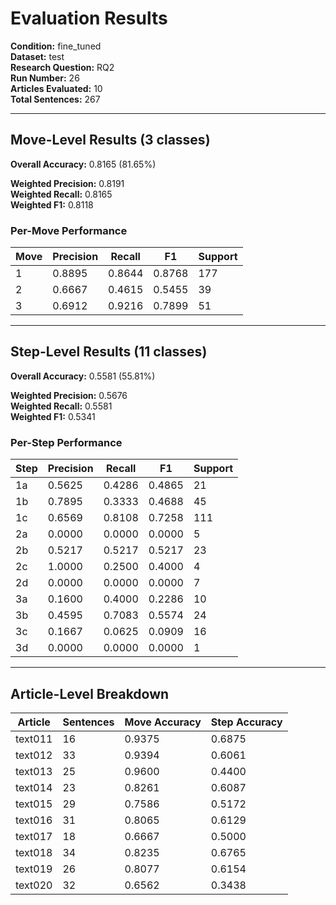 # Evaluation Results

**Condition:** fine_tuned  
**Dataset:** test  
**Research Question:** RQ2  
**Run Number:** 26  
**Articles Evaluated:** 10  
**Total Sentences:** 267  

---

## Move-Level Results (3 classes)

**Overall Accuracy:** 0.8165 (81.65%)  

**Weighted Precision:** 0.8191  
**Weighted Recall:** 0.8165  
**Weighted F1:** 0.8118  

### Per-Move Performance

| Move | Precision | Recall | F1 | Support |
|------|-----------|--------|----|---------|
| 1 | 0.8895 | 0.8644 | 0.8768 | 177 |
| 2 | 0.6667 | 0.4615 | 0.5455 | 39 |
| 3 | 0.6912 | 0.9216 | 0.7899 | 51 |

---

## Step-Level Results (11 classes)

**Overall Accuracy:** 0.5581 (55.81%)  

**Weighted Precision:** 0.5676  
**Weighted Recall:** 0.5581  
**Weighted F1:** 0.5341  

### Per-Step Performance

| Step | Precision | Recall | F1 | Support |
|------|-----------|--------|----|---------|
| 1a | 0.5625 | 0.4286 | 0.4865 | 21 |
| 1b | 0.7895 | 0.3333 | 0.4688 | 45 |
| 1c | 0.6569 | 0.8108 | 0.7258 | 111 |
| 2a | 0.0000 | 0.0000 | 0.0000 | 5 |
| 2b | 0.5217 | 0.5217 | 0.5217 | 23 |
| 2c | 1.0000 | 0.2500 | 0.4000 | 4 |
| 2d | 0.0000 | 0.0000 | 0.0000 | 7 |
| 3a | 0.1600 | 0.4000 | 0.2286 | 10 |
| 3b | 0.4595 | 0.7083 | 0.5574 | 24 |
| 3c | 0.1667 | 0.0625 | 0.0909 | 16 |
| 3d | 0.0000 | 0.0000 | 0.0000 | 1 |

---

## Article-Level Breakdown

| Article | Sentences | Move Accuracy | Step Accuracy |
|---------|-----------|---------------|---------------|
| text011 | 16 | 0.9375 | 0.6875 |
| text012 | 33 | 0.9394 | 0.6061 |
| text013 | 25 | 0.9600 | 0.4400 |
| text014 | 23 | 0.8261 | 0.6087 |
| text015 | 29 | 0.7586 | 0.5172 |
| text016 | 31 | 0.8065 | 0.6129 |
| text017 | 18 | 0.6667 | 0.5000 |
| text018 | 34 | 0.8235 | 0.6765 |
| text019 | 26 | 0.8077 | 0.6154 |
| text020 | 32 | 0.6562 | 0.3438 |
